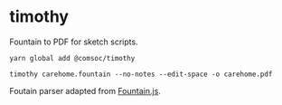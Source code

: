 # timothy
Fountain to PDF for sketch scripts.

```yarn global add @comsoc/timothy```

```timothy carehome.fountain --no-notes --edit-space -o carehome.pdf```



Foutain parser adapted from [Fountain.js](https://github.com/mattdaly/Fountain.js).